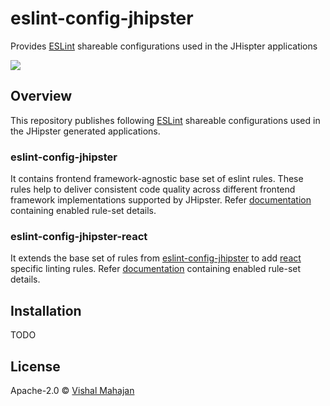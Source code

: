# eslint-config-jhipster
Provides [ESLint](https://eslint.org/docs/developer-guide/shareable-configs) shareable configurations used in the JHispter applications

<img src="https://github.com/jhipster/jhipster-artwork/blob/master/logos/JHipster%20RGB-small100x25px.png?raw=true">

## Overview
This repository publishes following [ESLint](https://eslint.org/docs/developer-guide/shareable-configs) shareable configurations used in the JHipster generated applications.

### eslint-config-jhipster
It contains frontend framework-agnostic base set of eslint rules. These rules help to deliver consistent code quality across different frontend framework implementations supported by JHipster. Refer [documentation](./base/README.md) containing enabled rule-set details. 


### eslint-config-jhipster-react
It extends the base set of rules from [eslint-config-jhipster](./base/README.md) to add [react](https://reactjs.org/) specific linting rules. Refer [documentation](./react/README.md) containing enabled rule-set details.

## Installation
TODO

## License

Apache-2.0 © [Vishal Mahajan](https://twitter.com/vishal423)
